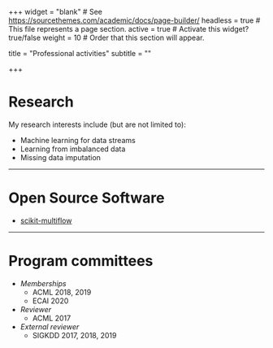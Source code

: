 +++
widget = "blank"  # See https://sourcethemes.com/academic/docs/page-builder/
headless = true  # This file represents a page section.
active = true  # Activate this widget? true/false
weight = 10  # Order that this section will appear.

title = "Professional activities"
subtitle = ""

+++

# Research

My research interests include (but are not limited to):

* Machine learning for data streams
* Learning from imbalanced data
* Missing data imputation

___

# Open Source Software

* [scikit-multiflow](https://scikit-multiflow.github.io/)

___

# Program committees
* *Memberships*
  * ACML 2018, 2019
  * ECAI 2020  
* *Reviewer*
  * ACML 2017
* *External reviewer*
  * SIGKDD 2017, 2018, 2019